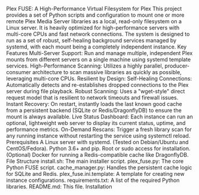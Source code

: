 Plex FUSE: A High-Performance Virtual Filesystem for Plex
This project provides a set of Python scripts and configuration to mount one or more remote Plex Media Server libraries as a local, read-only filesystem on a Linux server. It is heavily optimized for high-performance servers with multi-core CPUs and fast network connections.
The system is designed to run as a set of robust, self-healing background services managed by systemd, with each mount being a completely independent instance.
Key Features
Multi-Server Support: Run and manage multiple, independent Plex mounts from different servers on a single machine using systemd template services.
High-Performance Scanning: Utilizes a highly parallel, producer-consumer architecture to scan massive libraries as quickly as possible, leveraging multi-core CPUs.
Resilient by Design:
Self-Healing Connections: Automatically detects and re-establishes dropped connections to the Plex server during file playback.
Robust Scanning: Uses a "wget-style" direct request model that is resilient to network timeouts and firewall issues.
Instant Recovery: On restart, instantly loads the last known good cache from a persistent backend (SQLite or Redis/DragonflyDB) to ensure the mount is always available.
Live Status Dashboard: Each instance can run an optional, lightweight web server to display its current status, uptime, and performance metrics.
On-Demand Rescans: Trigger a fresh library scan for any running instance without restarting the service using systemctl reload.
Prerequisites
A Linux server with systemd. (Tested on Debian/Ubuntu and CentOS/Fedora).
Python 3.6+ and pip.
Root or sudo access for installation.
(Optional) Docker for running a Redis-compatible cache like DragonflyDB.
File Structure
install.sh: The main installer script.
plex_fuse.py: The core Python FUSE script.
cache_manager.py: Handles the persistent cache logic for SQLite and Redis.
plex_fuse.ini.template: A template for creating new instance configurations.
requirements.txt: A list of the required Python libraries.
README.md: This file.
Installation
